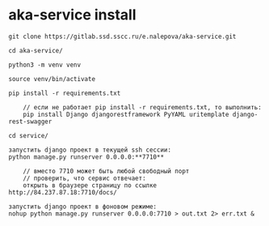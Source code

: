 # aka-service install

    git clone https://gitlab.ssd.sscc.ru/e.nalepova/aka-service.git

    cd aka-service/

    python3 -m venv venv

    source venv/bin/activate

    pip install -r requirements.txt

        // если не работает pip install -r requirements.txt, то выполнить:
        pip install Django djangorestframework PyYAML uritemplate django-rest-swagger

    cd service/

    запустить django проект в текущей ssh сессии:
    python manage.py runserver 0.0.0.0:**7710**

        // вместо 7710 может быть любой свободный порт
        // проверить, что сервис отвечает:
        открыть в браузере страницу по ссылке http://84.237.87.18:7710/docs/ 

    запустить django проект в фоновом режиме:
    nohup python manage.py runserver 0.0.0.0:7710 > out.txt 2> err.txt &

